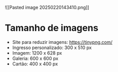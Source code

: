 ![[Pasted image 20250220143410.png]]

# Tamanho de imagens
- Site para reduzir imagens: ​https://tinypng.com/
- Ingresso personalizado: 300 x 510 px
- Imagem: 1200 x 628 px
- Galeria: 600 x 600 px
- Cartão: 400 x 400 px
